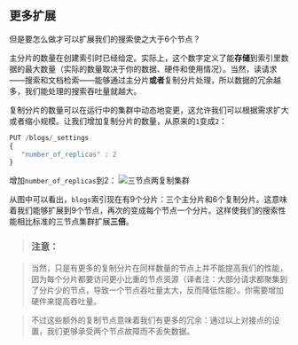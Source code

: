 ## 更多扩展
但是要怎么做才可以扩展我们的搜索使之大于6个节点？

主分片的数量在创建索引时已经给定。实际上，这个数字定义了能**存储**到索引里数据的最大数量（实际的数量取决于你的数据、硬件和使用情况）。当然，读请求——搜索和文档检索——能够通过主分片**或者**复制分片处理，所以数据的冗余越多，我们能处理的搜索吞吐量就越大。

复制分片的数量可以在运行中的集群中动态地变更，这允许我们可以根据需求扩大或者缩小规模。让我们增加复制分片的数量，从原来的`1`变成`2`：

```Javascript
PUT /blogs/_settings
{
   "number_of_replicas" : 2
}
```

增加`number_of_replicas`到2：
![三节点两复制集群](https://raw.githubusercontent.com/looly/elasticsearch-definitive-guide-cn/master/images/elas_0205.png)

从图中可以看出，`blogs`索引现在有9个分片：三个主分片和6个复制分片。这意味着我们能够扩展到9个节点，再次的变成每个节点一个分片。这样使我们的搜索性能相比标准的三节点集群扩展**三倍**。

> ### 注意：

> 当然，只是有更多的复制分片在同样数量的节点上并不能提高我们的性能，因为每个分片都要访问更小比重的节点资源（译者注：大部分请求都聚集到了分片少的节点，导致一个节点吞吐量太大，反而降低性能）。你需要增加硬件来提高吞吐量。

> 不过这些额外的复制节点意味着我们有更多的冗余：通过以上对接点的设置，我们更够承受两个节点故障而不丢失数据。
